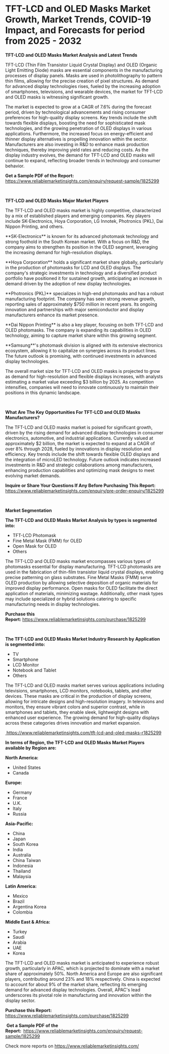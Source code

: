 <p><h1>TFT-LCD and OLED Masks Market Growth, Market Trends, COVID-19 Impact, and Forecasts for period from 2025 - 2032</h1></p><p><strong>TFT-LCD and OLED Masks Market Analysis and Latest Trends</strong></p>
<p><p>TFT-LCD (Thin Film Transistor Liquid Crystal Display) and OLED (Organic Light Emitting Diode) masks are essential components in the manufacturing processes of display panels. Masks are used in photolithography to pattern thin films, allowing for the precise creation of pixel structures. As demand for advanced display technologies rises, fueled by the increasing adoption of smartphones, televisions, and wearable devices, the market for TFT-LCD and OLED masks is witnessing significant growth.</p><p>The market is expected to grow at a CAGR of 7.6% during the forecast period, driven by technological advancements and rising consumer preferences for high-quality display screens. Key trends include the shift towards flexible displays, boosting the need for sophisticated mask technologies, and the growing penetration of OLED displays in various applications. Furthermore, the increased focus on energy-efficient and thinner display alternatives is propelling innovation within the sector. Manufacturers are also investing in R&D to enhance mask production techniques, thereby improving yield rates and reducing costs. As the display industry evolves, the demand for TFT-LCD and OLED masks will continue to expand, reflecting broader trends in technology and consumer behavior.</p></p>
<p><strong>Get a Sample PDF of the Report:&nbsp;</strong> <a href="https://www.reliablemarketinsights.com/enquiry/request-sample/1825299?utm_campaign=2943&utm_medium=2&utm_source=Github&utm_content=ia&utm_term=06042025&utm_id=tft-lcd-and-oled-masks">https://www.reliablemarketinsights.com/enquiry/request-sample/1825299</a></p>
<p>&nbsp;</p>
<p><strong>TFT-LCD and OLED Masks Major Market Players</strong></p>
<p><p>The TFT-LCD and OLED masks market is highly competitive, characterized by a mix of established players and emerging companies. Key players include SK-Electronics, Hoya Corporation, LG Innotek, Photronics (PKL), Dai Nippon Printing, and others.</p><p>**SK-Electronics** is known for its advanced photomask technology and strong foothold in the South Korean market. With a focus on R&D, the company aims to strengthen its position in the OLED segment, leveraging the increasing demand for high-resolution displays.</p><p>**Hoya Corporation** holds a significant market share globally, particularly in the production of photomasks for LCD and OLED displays. The company's strategic investments in technology and a diversified product portfolio have positioned it for sustained growth, anticipating an increase in demand driven by the adoption of new display technologies.</p><p>**Photronics (PKL)** specializes in high-end photomasks and has a robust manufacturing footprint. The company has seen strong revenue growth, reporting sales of approximately $750 million in recent years. Its ongoing innovation and partnerships with major semiconductor and display manufacturers enhance its market presence.</p><p>**Dai Nippon Printing** is also a key player, focusing on both TFT-LCD and OLED photomasks. The company is expanding its capabilities in OLED technology, aiming to capture market share within this growing segment.</p><p>**Samsung**'s photomask division is aligned with its extensive electronics ecosystem, allowing it to capitalize on synergies across its product lines. The future outlook is promising, with continued investments in advanced display technologies.</p><p>The overall market size for TFT-LCD and OLED masks is projected to grow as demand for high-resolution and flexible displays increases, with analysts estimating a market value exceeding $3 billion by 2025. As competition intensifies, companies will need to innovate continuously to maintain their positions in this dynamic landscape.</p></p>
<p>&nbsp;</p>
<p><strong>What Are The Key Opportunities For TFT-LCD and OLED Masks Manufacturers?</strong></p>
<p><p>The TFT-LCD and OLED masks market is poised for significant growth, driven by the rising demand for advanced display technologies in consumer electronics, automotive, and industrial applications. Currently valued at approximately $2 billion, the market is expected to expand at a CAGR of over 8% through 2028, fueled by innovations in display resolution and efficiency. Key trends include the shift towards flexible OLED displays and the integration of microLED technology. Future outlook indicates increased investments in R&D and strategic collaborations among manufacturers, enhancing production capabilities and optimizing mask designs to meet evolving market demands.</p></p>
<p><strong>Inquire or Share Your Questions If Any Before Purchasing This Report:</strong> <a href="https://www.reliablemarketinsights.com/enquiry/pre-order-enquiry/1825299?utm_campaign=2943&utm_medium=2&utm_source=Github&utm_content=ia&utm_term=06042025&utm_id=tft-lcd-and-oled-masks">https://www.reliablemarketinsights.com/enquiry/pre-order-enquiry/1825299</a></p>
<p>&nbsp;</p>
<p><strong>Market Segmentation</strong></p>
<p><strong>The TFT-LCD and OLED Masks Market Analysis by types is segmented into:</strong></p>
<p><ul><li>TFT-LCD Photomask</li><li>Fine Metal Mask (FMM) for OLED</li><li>Open Mask for OLED</li><li>Others</li></ul></p>
<p><p>The TFT-LCD and OLED masks market encompasses various types of photomasks essential for display manufacturing. TFT-LCD photomasks are used in the fabrication of thin-film transistor liquid crystal displays, enabling precise patterning on glass substrates. Fine Metal Masks (FMM) serve OLED production by allowing selective deposition of organic materials for improved display performance. Open masks for OLED facilitate the direct application of materials, minimizing wastage. Additionally, other mask types may include specialized or hybrid solutions catering to specific manufacturing needs in display technologies.</p></p>
<p><strong>Purchase this Report:&nbsp;</strong><a href="https://www.reliablemarketinsights.com/purchase/1825299?utm_campaign=2943&utm_medium=2&utm_source=Github&utm_content=ia&utm_term=06042025&utm_id=tft-lcd-and-oled-masks">https://www.reliablemarketinsights.com/purchase/1825299</a></p>
<p>&nbsp;</p>
<p><strong>The TFT-LCD and OLED Masks Market Industry Research by Application is segmented into:</strong></p>
<p><ul><li>TV</li><li>Smartphone</li><li>LCD Monitor</li><li>Notebook and Tablet</li><li>Others</li></ul></p>
<p><p>The TFT-LCD and OLED masks market serves various applications including televisions, smartphones, LCD monitors, notebooks, tablets, and other devices. These masks are critical in the production of display screens, allowing for intricate designs and high-resolution imagery. In televisions and monitors, they ensure vibrant colors and superior contrast, while in smartphones and tablets, they enable sleek, lightweight designs with enhanced user experience. The growing demand for high-quality displays across these categories drives innovation and market expansion.</p></p>
<p><a href="https://www.reliablemarketinsights.com/tft-lcd-and-oled-masks-r1825299?utm_campaign=2943&utm_medium=2&utm_source=Github&utm_content=ia&utm_term=06042025&utm_id=tft-lcd-and-oled-masks">&nbsp;https://www.reliablemarketinsights.com/tft-lcd-and-oled-masks-r1825299</a></p>
<p><strong>In terms of Region, the TFT-LCD and OLED Masks Market Players available by Region are:</strong></p>
<p>
    <p> <strong> North America: </strong>
        <ul>
            <li>United States</li>
            <li>Canada</li>
        </ul>
        </p> 
    <p> <strong> Europe: </strong>
        <ul>
            <li>Germany</li>
            <li>France</li>
            <li>U.K.</li>
            <li>Italy</li>
            <li>Russia</li>
        </ul>
        </p> 
    <p> <strong> Asia-Pacific: </strong>
        <ul>
            <li>China</li>
            <li>Japan</li>
            <li>South Korea</li>
            <li>India</li>
            <li>Australia</li>
            <li>China Taiwan</li>
            <li>Indonesia</li>
            <li>Thailand</li>
            <li>Malaysia</li>
        </ul>
        </p> 
    <p> <strong> Latin America: </strong>
        <ul>
            <li>Mexico</li>
            <li>Brazil</li>
            <li>Argentina Korea</li>
            <li>Colombia</li>
        </ul>
        </p> 
    <p> <strong> Middle East & Africa: </strong>
        <ul>
            <li>Turkey</li>
            <li>Saudi</li>
            <li>Arabia</li>
            <li>UAE</li>
            <li>Korea</li>
        </ul>
    </p>
    </p>
<p><p>The TFT-LCD and OLED masks market is anticipated to experience robust growth, particularly in APAC, which is projected to dominate with a market share of approximately 50%. North America and Europe are also significant players, contributing around 23% and 18% respectively. China is expected to account for about 9% of the market share, reflecting its emerging demand for advanced display technologies. Overall, APAC's lead underscores its pivotal role in manufacturing and innovation within the display sector.</p></p>
<p><strong>Purchase this Report: </strong><a href="https://www.reliablemarketinsights.com/purchase/1825299?utm_campaign=2943&utm_medium=2&utm_source=Github&utm_content=ia&utm_term=06042025&utm_id=tft-lcd-and-oled-masks">https://www.reliablemarketinsights.com/purchase/1825299</a></p>
<p>&nbsp;<strong>Get a Sample PDF of the Report:&nbsp;&nbsp;</strong><a href="https://www.reliablemarketinsights.com/enquiry/request-sample/1825299?utm_campaign=2943&utm_medium=2&utm_source=Github&utm_content=ia&utm_term=06042025&utm_id=tft-lcd-and-oled-masks">https://www.reliablemarketinsights.com/enquiry/request-sample/1825299</a></p>
<p><strong></strong></p>
<p>Check more reports on <a href="https://www.reliablemarketinsights.com/?utm_campaign=2943&utm_medium=2&utm_source=Github&utm_content=ia&utm_term=06042025&utm_id=tft-lcd-and-oled-masks">https://www.reliablemarketinsights.com/</a></p>